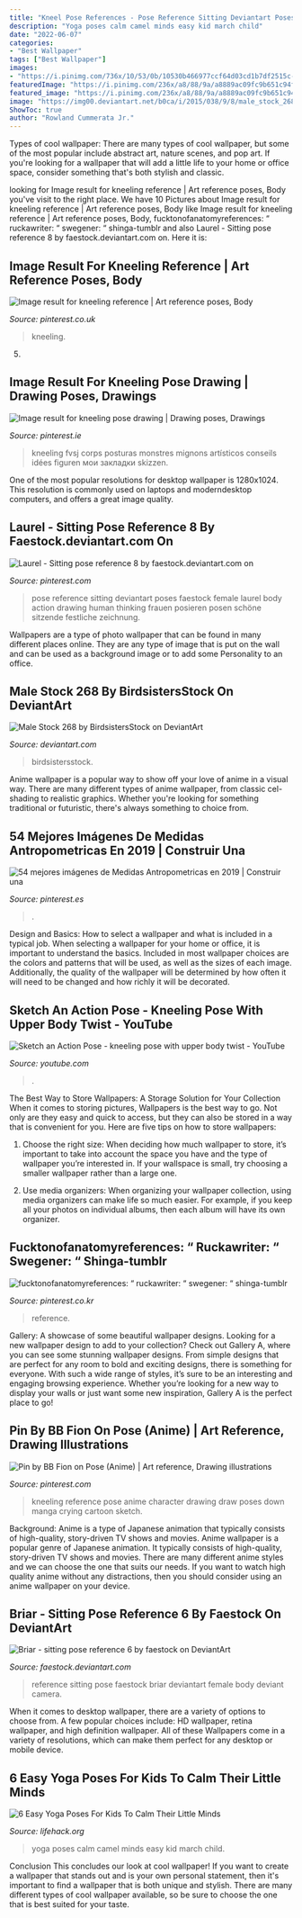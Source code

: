 ```yaml
---
title: "Kneel Pose References - Pose Reference Sitting Deviantart Poses Faestock Female Laurel Body Action Drawing Human Thinking Frauen Posieren Posen Schöne Sitzende Festliche Zeichnung"
description: "Yoga poses calm camel minds easy kid march child"
date: "2022-06-07"
categories:
- "Best Wallpaper"
tags: ["Best Wallpaper"]
images:
- "https://i.pinimg.com/736x/10/53/0b/10530b466977ccf64d03cd1b7df2515c--photo-reference-drawing-reference.jpg"
featuredImage: "https://i.pinimg.com/236x/a8/88/9a/a8889ac09fc9b651c94f9b978153797d--luis.jpg"
featured_image: "https://i.pinimg.com/236x/a8/88/9a/a8889ac09fc9b651c94f9b978153797d--luis.jpg"
image: "https://img00.deviantart.net/b0ca/i/2015/038/9/8/male_stock_268_by_birdsistersstock-d8h1c1k.jpg"
ShowToc: true
author: "Rowland Cummerata Jr."
---
```



Types of cool wallpaper:
There are many types of cool wallpaper, but some of the most popular include abstract art, nature scenes, and pop art. If you're looking for a wallpaper that will add a little life to your home or office space, consider something that's both stylish and classic.

	

		
looking for Image result for kneeling reference | Art reference poses, Body you've visit to the right place. We have 10 Pictures about Image result for kneeling reference | Art reference poses, Body like Image result for kneeling reference | Art reference poses, Body, fucktonofanatomyreferences: “ ruckawriter: “ swegener: “ shinga-tumblr and also Laurel - Sitting pose reference 8 by faestock.deviantart.com on. Here it is:
		
    
## Image Result For Kneeling Reference | Art Reference Poses, Body

<img loading=lazy src="https://i.pinimg.com/736x/14/a3/88/14a38872d7ec56e247b0d6309134680e.jpg" onerror="this.onerror=null;this.src='https://tse3.mm.bing.net/th?id=OIP.lV3xsLGddqzlFHxxyWVdlAHaFj&amp;pid=15.1';" alt="Image result for kneeling reference | Art reference poses, Body">

_Source: pinterest.co.uk_

>kneeling. 

	

5.

    
## Image Result For Kneeling Pose Drawing | Drawing Poses, Drawings

<img loading=lazy src="https://i.pinimg.com/originals/c6/53/e2/c653e2291db8078be5351a92f4796fa8.jpg" onerror="this.onerror=null;this.src='https://tse4.mm.bing.net/th?id=OIP.P9VmXiwoTF-gtDRXHvdGdAHaIH&amp;pid=15.1';" alt="Image result for kneeling pose drawing | Drawing poses, Drawings">

_Source: pinterest.ie_

>kneeling fvsj corps posturas monstres mignons artísticos conseils idées figuren мои закладки skizzen. 

	

One of the most popular resolutions for desktop wallpaper is 1280x1024. This resolution is commonly used on laptops and moderndesktop computers, and offers a great image quality.

    
## Laurel - Sitting Pose Reference 8 By Faestock.deviantart.com On

<img loading=lazy src="https://i.pinimg.com/originals/ea/f9/dc/eaf9dc62d1a4cb141421dc6877c89b07.jpg" onerror="this.onerror=null;this.src='https://tse4.mm.bing.net/th?id=OIP.pVRNpy8xO5VjxxYjDDF7PwHaJm&amp;pid=15.1';" alt="Laurel - Sitting pose reference 8 by faestock.deviantart.com on">

_Source: pinterest.com_

>pose reference sitting deviantart poses faestock female laurel body action drawing human thinking frauen posieren posen schöne sitzende festliche zeichnung. 

	



Wallpapers are a type of photo wallpaper that can be found in many different places online. They are any type of image that is put on the wall and can be used as a background image or to add some Personality to an office.

    
## Male Stock 268 By BirdsistersStock On DeviantArt

<img loading=lazy src="https://img00.deviantart.net/b0ca/i/2015/038/9/8/male_stock_268_by_birdsistersstock-d8h1c1k.jpg" onerror="this.onerror=null;this.src='https://tse3.mm.bing.net/th?id=OIP.zYYdBuvf-sNjTHPxW3Mo7QHaLE&amp;pid=15.1';" alt="Male Stock 268 by BirdsistersStock on DeviantArt">

_Source: deviantart.com_

>birdsistersstock. 

	

Anime wallpaper is a popular way to show off your love of anime in a visual way. There are many different types of anime wallpaper, from classic cel-shading to realistic graphics. Whether you're looking for something traditional or futuristic, there's always something to choice from.

    
## 54 Mejores Imágenes De Medidas Antropometricas En 2019 | Construir Una

<img loading=lazy src="https://i.pinimg.com/236x/a8/88/9a/a8889ac09fc9b651c94f9b978153797d--luis.jpg" onerror="this.onerror=null;this.src='https://tse3.mm.bing.net/th?id=OIP.lHhsDW7oWBIq2MQkPci-VgAAAA&amp;pid=15.1';" alt="54 mejores imágenes de Medidas Antropometricas en 2019 | Construir una">

_Source: pinterest.es_

>. 

	

Design and Basics: How to select a wallpaper and what is included in a typical job.
When selecting a wallpaper for your home or office, it is important to understand the basics. Included in most wallpaper choices are the colors and patterns that will be used, as well as the sizes of each image. Additionally, the quality of the wallpaper will be determined by how often it will need to be changed and how richly it will be decorated.

    
## Sketch An Action Pose - Kneeling Pose With Upper Body Twist - YouTube

<img loading=lazy src="https://i.ytimg.com/vi/mO38ZMKEOOE/hqdefault.jpg" onerror="this.onerror=null;this.src='https://tse4.mm.bing.net/th?id=OIP.gHP5eiOjO6vMZaDLruziJwHaFj&amp;pid=15.1';" alt="Sketch an Action Pose - kneeling pose with upper body twist - YouTube">

_Source: youtube.com_

>. 

	

The Best Way to Store Wallpapers: A Storage Solution for Your Collection
When it comes to storing pictures, Wallpapers is the best way to go. Not only are they easy and quick to access, but they can also be stored in a way that is convenient for you. Here are five tips on how to store wallpapers:
1) Choose the right size: When deciding how much wallpaper to store, it’s important to take into account the space you have and the type of wallpaper you’re interested in. If your wallspace is small, try choosing a smaller wallpaper rather than a large one.

2) Use media organizers: When organizing your wallpaper collection, using media organizers can make life so much easier. For example, if you keep all your photos on individual albums, then each album will have its own organizer.

    
## Fucktonofanatomyreferences: “ Ruckawriter: “ Swegener: “ Shinga-tumblr

<img loading=lazy src="https://i.pinimg.com/736x/10/53/0b/10530b466977ccf64d03cd1b7df2515c--photo-reference-drawing-reference.jpg" onerror="this.onerror=null;this.src='https://tse1.mm.bing.net/th?id=OIP.RWL1r82fVqWfViSX_gU1AAHaGO&amp;pid=15.1';" alt="fucktonofanatomyreferences: “ ruckawriter: “ swegener: “ shinga-tumblr">

_Source: pinterest.co.kr_

>reference. 

	

Gallery: A showcase of some beautiful wallpaper designs.
Looking for a new wallpaper design to add to your collection? Check out Gallery A, where you can see some stunning wallpaper designs. From simple designs that are perfect for any room to bold and exciting designs, there is something for everyone. With such a wide range of styles, it’s sure to be an interesting and engaging browsing experience. Whether you’re looking for a new way to display your walls or just want some new inspiration, Gallery A is the perfect place to go!





	
	
    
## Pin By BB Fion On Pose (Anime) | Art Reference, Drawing Illustrations

<img loading=lazy src="https://i.pinimg.com/originals/1c/57/b2/1c57b2268a970951e880e42529d6622b.jpg" onerror="this.onerror=null;this.src='https://tse2.mm.bing.net/th?id=OIP.g-rLEYOdezqnWFBtQ8P11wHaKe&amp;pid=15.1';" alt="Pin by BB Fion on Pose (Anime) | Art reference, Drawing illustrations">

_Source: pinterest.com_

>kneeling reference pose anime character drawing draw poses down manga crying cartoon sketch. 

	

Background: Anime is a type of Japanese animation that typically consists of high-quality, story-driven TV shows and movies.
Anime wallpaper is a popular genre of Japanese animation. It typically consists of high-quality, story-driven TV shows and movies. There are many different anime styles and we can choose the one that suits our needs. If you want to watch high quality anime without any distractions, then you should consider using an anime wallpaper on your device.

    
## Briar - Sitting Pose Reference 6 By Faestock On DeviantArt

<img loading=lazy src="http://img15.deviantart.net/5e62/i/2014/361/7/9/briar______sitting_pose_reference_6_by_faestock-d8bevdz.jpg" onerror="this.onerror=null;this.src='https://tse1.mm.bing.net/th?id=OIP.P5FOgUdZObCiHCBjYjXw0gHaF9&amp;pid=15.1';" alt="Briar - sitting pose reference 6 by faestock on DeviantArt">

_Source: faestock.deviantart.com_

>reference sitting pose faestock briar deviantart female body deviant camera. 

	

When it comes to desktop wallpaper, there are a variety of options to choose from. A few popular choices include: HD wallpaper, retina wallpaper, and high definition wallpaper. All of these Wallpapers come in a variety of resolutions, which can make them perfect for any desktop or mobile device. 

    
## 6 Easy Yoga Poses For Kids To Calm Their Little Minds

<img loading=lazy src="https://cdn.lifehack.org/wp-content/uploads/2016/07/25150132/Screen-Shot-2016-07-25-at-21.01.30.png" onerror="this.onerror=null;this.src='https://tse2.mm.bing.net/th?id=OIP.5196DWsOKwbj5tYXgYeZKQHaGI&amp;pid=15.1';" alt="6 Easy Yoga Poses For Kids To Calm Their Little Minds">

_Source: lifehack.org_

>yoga poses calm camel minds easy kid march child. 

	

Conclusion
This concludes our look at cool wallpaper! If you want to create a wallpaper that stands out and is your own personal statement, then it's important to find a wallpaper that is both unique and stylish. There are many different types of cool wallpaper available, so be sure to choose the one that is best suited for your taste.

